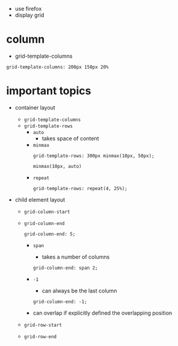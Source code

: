 - use firefox
- display grid

# column

- grid-template-columns

```
grid-template-columns: 200px 150px 20%
```

# important topics

- container layout

  - `grid-template-columns`
  - `grid-template-rows`
    - `auto`
      - takes space of content
    - `minmax`
      ```
      grid-template-rows: 300px minmax(10px, 50px);
      ```
      ```
      minmax(10px, auto)
      ```
    - `repeat`
      ```
      grid-template-rows: repeat(4, 25%);
      ```

- child element layout

  - `grid-column-start`
  - `grid-column-end`

    ```
    grid-column-end: 5;
    ```

    - `span`
      - takes a number of columns
      ```
      grid-column-end: span 2;
      ```
    - `-1`

      - can always be the last column

      ```
      grid-column-end: -1;
      ```

    - can overlap if explicitly defined the overlapping position

  - `grid-row-start`
  - `grid-row-end`

